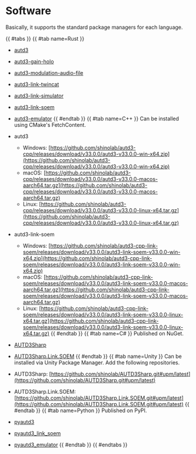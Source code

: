 # Software


Basically, it supports the standard package managers for each language.

{{ #tabs }}
{{ #tab name=Rust }}
- [autd3](https://crates.io/crates/autd3)
- [autd3-gain-holo](https://crates.io/crates/autd3-gain-holo)
- [autd3-modulation-audio-file](https://crates.io/crates/autd3-modulation-audio-file)
- [autd3-link-twincat](https://crates.io/crates/autd3-link-twincat)
- [autd3-link-simulator](https://crates.io/crates/autd3-link-simulator)
- [autd3-link-soem](https://crates.io/crates/autd3-link-soem)
- [autd3-emulator](https://crates.io/crates/autd3-emulator)
{{ #endtab }}
{{ #tab name=C++ }}
Can be installed using CMake's FetchContent.

- autd3
    - Windows: [https://github.com/shinolab/autd3-cpp/releases/download/v33.0.0/autd3-v33.0.0-win-x64.zip](https://github.com/shinolab/autd3-cpp/releases/download/v33.0.0/autd3-v33.0.0-win-x64.zip)
    - macOS: [https://github.com/shinolab/autd3-cpp/releases/download/v33.0.0/autd3-v33.0.0-macos-aarch64.tar.gz](https://github.com/shinolab/autd3-cpp/releases/download/v33.0.0/autd3-v33.0.0-macos-aarch64.tar.gz)
    - Linux: [https://github.com/shinolab/autd3-cpp/releases/download/v33.0.0/autd3-v33.0.0-linux-x64.tar.gz](https://github.com/shinolab/autd3-cpp/releases/download/v33.0.0/autd3-v33.0.0-linux-x64.tar.gz)
- autd3-link-soem
    - Windows: [https://github.com/shinolab/autd3-cpp-link-soem/releases/download/v33.0.0/autd3-link-soem-v33.0.0-win-x64.zip](https://github.com/shinolab/autd3-cpp-link-soem/releases/download/v33.0.0/autd3-link-soem-v33.0.0-win-x64.zip)
    - macOS: [https://github.com/shinolab/autd3-cpp-link-soem/releases/download/v33.0.0/autd3-link-soem-v33.0.0-macos-aarch64.tar.gz](https://github.com/shinolab/autd3-cpp-link-soem/releases/download/v33.0.0/autd3-link-soem-v33.0.0-macos-aarch64.tar.gz)
    - Linux: [https://github.com/shinolab/autd3-cpp-link-soem/releases/download/v33.0.0/autd3-link-soem-v33.0.0-linux-x64.tar.gz](https://github.com/shinolab/autd3-cpp-link-soem/releases/download/v33.0.0/autd3-link-soem-v33.0.0-linux-x64.tar.gz)
{{ #endtab }}
{{ #tab name=C# }}
Published on NuGet.

- [AUTD3Sharp](https://www.nuget.org/packages/AUTD3Sharp)
- [AUTD3Sharp.Link.SOEM](https://www.nuget.org/packages/AUTD3Sharp.Link.SOEM)
{{ #endtab }}
{{ #tab name=Unity }}
Can be installed via Unity Package Manager.
Add the following repositories.
- AUTD3Sharp: [https://github.com/shinolab/AUTD3Sharp.git#upm/latest](https://github.com/shinolab/AUTD3Sharp.git#upm/latest)
- AUTD3Sharp.Link.SOEM: [https://github.com/shinolab/AUTD3Sharp.Link.SOEM.git#upm/latest](https://github.com/shinolab/AUTD3Sharp.Link.SOEM.git#upm/latest)
{{ #endtab }}
{{ #tab name=Python }}
Published on PyPI.

- [pyautd3](https://pypi.org/project/pyautd3/)
- [pyautd3_link_soem](https://pypi.org/project/pyautd3_link_soem/)
- [pyautd3_emulator](https://pypi.org/project/pyautd3_emulator/)
{{ #endtab }}
{{ #endtabs }}
